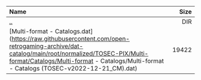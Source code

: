 |Name|Size|
|:---|---:|
|[..](../index.html)|DIR|
|[Multi-format - Catalogs.dat](https://raw.githubusercontent.com/open-retrogaming-archive/dat-catalog/main/root/normalized/TOSEC-PIX/Multi-format/Catalogs/Multi-format - Catalogs/Multi-format - Catalogs (TOSEC-v2022-12-21_CM).dat)|19422|
